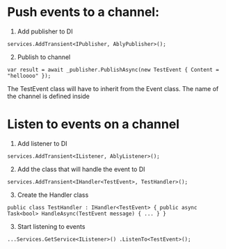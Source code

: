 ﻿# Push events to a channel:

1. Add publisher to DI

`services.AddTransient<IPublisher, AblyPublisher>();`

2. Publish to channel

`var result = await _publisher.PublishAsync(new TestEvent
{
    Content = "helloooo"
});`

The TestEvent class will have to inherit from the Event class. The name of the channel is defined inside

# Listen to events on a channel

1. Add listener to DI

`services.AddTransient<IListener, AblyListener>();`

2. Add the class that will handle the event to DI

`services.AddTransient<IHandler<TestEvent>, TestHandler>();`

3. Create the Handler class

`public class TestHandler : IHandler<TestEvent>
{
    public async Task<bool> HandleAsync(TestEvent message)
    {
        ...
    }
}`

3. Start listening to events

`...Services.GetService<IListener>()
.ListenTo<TestEvent>();`



